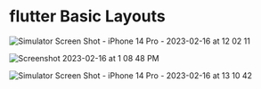 # flutter Basic Layouts
![Simulator Screen Shot - iPhone 14 Pro - 2023-02-16 at 12 02 11](https://user-images.githubusercontent.com/78723011/219286902-6dcfb7d2-bbf3-4ac1-b269-2ba79d9830fe.png)

![Screenshot 2023-02-16 at 1 08 48 PM](https://user-images.githubusercontent.com/78723011/219299549-2af9667c-3071-4214-a938-ac748187cd49.png)

![Simulator Screen Shot - iPhone 14 Pro - 2023-02-16 at 13 10 42](https://user-images.githubusercontent.com/78723011/219299659-6cc2e49b-060e-44d2-b8c5-48a342ac9fb6.png)
